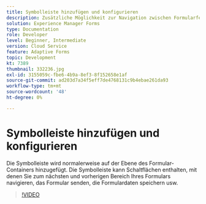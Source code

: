 ```yaml
---
title: Symbolleiste hinzufügen und konfigurieren
description: Zusätzliche Möglichkeit zur Navigation zwischen Formularfeldern.
solution: Experience Manager Forms
type: Documentation
role: Developer
level: Beginner, Intermediate
version: Cloud Service
feature: Adaptive Forms
topic: Development
kt: 7389
thumbnail: 332236.jpg
exl-id: 3155059c-fbe6-4b9a-8ef3-8f152658e1af
source-git-commit: ad203d7a34f5eff7de4768131c9b4ebae261da93
workflow-type: tm+mt
source-wordcount: '48'
ht-degree: 0%

---
```


# Symbolleiste hinzufügen und konfigurieren

Die Symbolleiste wird normalerweise auf der Ebene des Formular-Containers hinzugefügt. Die Symbolleiste kann Schaltflächen enthalten, mit denen Sie zum nächsten und vorherigen Bereich Ihres Formulars navigieren, das Formular senden, die Formulardaten speichern usw.

>[!VIDEO](https://video.tv.adobe.com/v/332236?quality=12&learn=on)
